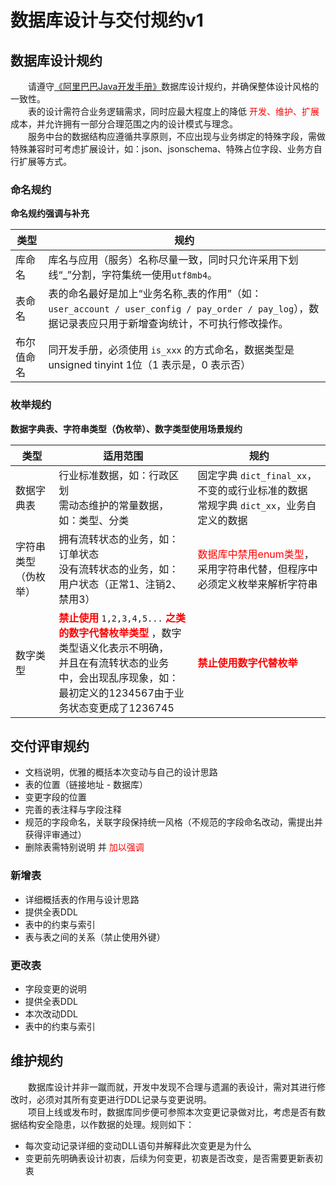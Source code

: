 # 数据库设计与交付规约v1
## 数据库设计规约
　　请遵守[《阿里巴巴Java开发手册》](https://gitee.com/yl-yue/yue-library/raw/master/docs/_media/Java开发手册（嵩山版）.pdf)数据库设计规约，并确保整体设计风格的一致性。<br>
　　表的设计需符合业务逻辑需求，同时应最大程度上的降低 <font color=red>开发、维护、扩展</font> 成本，并允许拥有一部分合理范围之内的设计模式与理念。<br>
　　服务中台的数据结构应遵循共享原则，不应出现与业务绑定的特殊字段，需做特殊兼容时可考虑扩展设计，如：json、jsonschema、特殊占位字段、业务方自行扩展等方式。

### 命名规约
**命名规约强调与补充**

|类型		|规约																																					|
|--			|--																																						|
|库命名		|库名与应用（服务）名称尽量一致，同时只允许采用下划线“_”分割，字符集统一使用`utf8mb4`。																|
|表命名		|表的命名最好是加上“业务名称_表的作用”（如：`user_account / user_config / pay_order / pay_log`），数据记录表应只用于新增查询统计，不可执行修改操作。	|
|布尔值命名	|同开发手册，必须使用 `is_xxx` 的方式命名，数据类型是 unsigned tinyint 1位（1 表示是，0 表示否）														|

### 枚举规约
**数据字典表、字符串类型（伪枚举）、数字类型使用场景规约**

|类型					|适用范围																																																			|规约																							|
|--						|--																																																					|--																								|
|数据字典表				|行业标准数据，如：行政区划 <br>需动态维护的常量数据，如：类型、分类																																				|固定字典 `dict_final_xx`，不变的或行业标准的数据 <br>常规字典 `dict_xx`，业务自定义的数据		|
|字符串类型（伪枚举）	|拥有流转状态的业务，如：订单状态 <br>没有流转状态的业务，如：用户状态（正常1、注销2、禁用3）																														|<font color=red>数据库中禁用enum类型</font>，采用字符串代替，但程序中必须定义枚举来解析字符串	|
|数字类型				|**<font color=red>禁止使用</font>** `1,2,3,4,5...` **<font color=red>之类的数字代替枚举类型</font>** ，数字类型语义化表示不明确，<br>并且在有流转状态的业务中，会出现乱序现象，如：最初定义的1234567由于业务状态变更成了1236745|**<font color=red>禁止使用数字代替枚举</font>**															|

## 交付评审规约
- 文档说明，优雅的概括本次变动与自己的设计思路
- 表的位置（链接地址 - 数据库）
- 变更字段的位置
- 完善的表注释与字段注释
- 规范的字段命名，关联字段保持统一风格（不规范的字段命名改动，需提出并获得评审通过）
- 删除表需特别说明 并 <font color=red>加以强调</font>

### 新增表
- 详细概括表的作用与设计思路
- 提供全表DDL
- 表中的约束与索引
- 表与表之间的关系（禁止使用外键）

### 更改表
- 字段变更的说明
- 提供全表DDL
- 本次改动DDL
- 表中的约束与索引

## 维护规约
　　数据库设计并非一蹴而就，开发中发现不合理与遗漏的表设计，需对其进行修改时，必须对其所有变更进行DDL记录与变更说明。<br>
　　项目上线或发布时，数据库同步便可参照本次变更记录做对比，考虑是否有数据结构安全隐患，以作数据的处理。规则如下：
- 每次变动记录详细的变动DLL语句并解释此次变更是为什么
- 变更前先明确表设计初衷，后续为何变更，初衷是否改变，是否需要更新表初衷